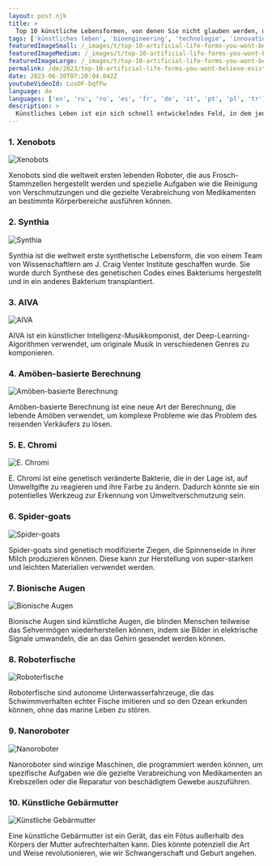 ```yaml
---
layout: post.njk
title: >
  Top 10 künstliche Lebensformen, von denen Sie nicht glauben werden, dass sie existieren
tags: ['künstliches leben', 'bioengineering', 'technologie', 'innovation']
featuredImageSmall: /_images/t/top-10-artificial-life-forms-you-wont-believe-exist-cover-de-small.webp
featuredImageMedium: /_images/t/top-10-artificial-life-forms-you-wont-believe-exist-cover-de-medium.webp
featuredImageLarge: /_images/t/top-10-artificial-life-forms-you-wont-believe-exist-cover-de-large.webp
permalink: /de/2023/top-10-artificial-life-forms-you-wont-believe-exist.html
date: 2023-06-30T07:20:04.042Z
youtubeVideoId: LusOF-bqfPw
language: de
languages: ['en', 'ru', 'ro', 'es', 'fr', 'de', 'it', 'pt', 'pl', 'tr']
description: >
  Künstliches Leben ist ein sich schnell entwickelndes Feld, in dem jeden Tag neue Entdeckungen gemacht werden. Hier sind einige der faszinierendsten und verblüffendsten künstlichen Lebensformen, die jemals geschaffen wurden.
---
```


### 1. Xenobots

![Xenobots](/_images/b/be1d52f7dd6b83c0da8d07f95090b890-medium.webp)

Xenobots sind die weltweit ersten lebenden Roboter, die aus Frosch-Stammzellen hergestellt werden und spezielle Aufgaben wie die Reinigung von Verschmutzungen und die gezielte Verabreichung von Medikamenten an bestimmte Körperbereiche ausführen können.

### 2. Synthia

![Synthia](/_images/a/a772680556b706204d8b3efcd53e7407-medium.webp)

Synthia ist die weltweit erste synthetische Lebensform, die von einem Team von Wissenschaftlern am J. Craig Venter Institute geschaffen wurde. Sie wurde durch Synthese des genetischen Codes eines Bakteriums hergestellt und in ein anderes Bakterium transplantiert.

### 3. AIVA

![AIVA](/_images/c/c6e54d768445cb4cc52454b3d7c19d61-medium.webp)

AIVA ist ein künstlicher Intelligenz-Musikkomponist, der Deep-Learning-Algorithmen verwendet, um originale Musik in verschiedenen Genres zu komponieren.

### 4. Amöben-basierte Berechnung

![Amöben-basierte Berechnung](/_images/d/dfe5fae75db2b88e36bb398c1978184d-medium.webp)

Amöben-basierte Berechnung ist eine neue Art der Berechnung, die lebende Amöben verwendet, um komplexe Probleme wie das Problem des reisenden Verkäufers zu lösen.

### 5. E. Chromi

![E. Chromi](/_images/7/7140ce2461d9c2985d4e7803313c645f-medium.webp)

E. Chromi ist eine genetisch veränderte Bakterie, die in der Lage ist, auf Umweltgifte zu reagieren und ihre Farbe zu ändern. Dadurch könnte sie ein potentielles Werkzeug zur Erkennung von Umweltverschmutzung sein.

### 6. Spider-goats

![Spider-goats](/_images/c/c1a249bf4d5db5a73c4144a258acd1b1-medium.webp)

Spider-goats sind genetisch modifizierte Ziegen, die Spinnenseide in ihrer Milch produzieren können. Diese kann zur Herstellung von super-starken und leichten Materialien verwendet werden.

### 7. Bionische Augen

![Bionische Augen](/_images/a/a88faeed4773e8e879c2d92f3a6be678-medium.webp)

Bionische Augen sind künstliche Augen, die blinden Menschen teilweise das Sehvermögen wiederherstellen können, indem sie Bilder in elektrische Signale umwandeln, die an das Gehirn gesendet werden können.

### 8. Roboterfische

![Roboterfische](/_images/1/1e5ecb6a4fc0e2d581b3fde449195355-medium.webp)

Roboterfische sind autonome Unterwasserfahrzeuge, die das Schwimmverhalten echter Fische imitieren und so den Ozean erkunden können, ohne das marine Leben zu stören.

### 9. Nanoroboter

![Nanoroboter](/_images/b/b81b790690742d944c2fe7382f4e7fd3-medium.webp)

Nanoroboter sind winzige Maschinen, die programmiert werden können, um spezifische Aufgaben wie die gezielte Verabreichung von Medikamenten an Krebszellen oder die Reparatur von beschädigtem Gewebe auszuführen.

### 10. Künstliche Gebärmutter

![Künstliche Gebärmutter](/_images/f/f38b098aafd7119dd2f3a077f0c292be-medium.webp)

Eine künstliche Gebärmutter ist ein Gerät, das ein Fötus außerhalb des Körpers der Mutter aufrechterhalten kann. Dies könnte potenziell die Art und Weise revolutionieren, wie wir Schwangerschaft und Geburt angehen.

